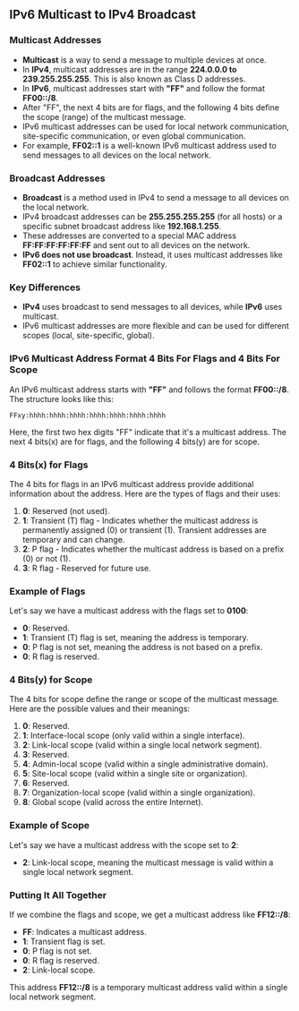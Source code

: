 ## IPv6 Multicast to IPv4 Broadcast

### Multicast Addresses
- **Multicast** is a way to send a message to multiple devices at once.
- In **IPv4**, multicast addresses are in the range **224.0.0.0 to 239.255.255.255**. This is also known as Class D addresses.
- In **IPv6**, multicast addresses start with **"FF"** and follow the format **FF00::/8**.
- After "FF", the next 4 bits are for flags, and the following 4 bits define the scope (range) of the multicast message.
- IPv6 multicast addresses can be used for local network communication, site-specific communication, or even global communication.
- For example, **FF02::1** is a well-known IPv6 multicast address used to send messages to all devices on the local network.

### Broadcast Addresses
- **Broadcast** is a method used in IPv4 to send a message to all devices on the local network.
- IPv4 broadcast addresses can be **255.255.255.255** (for all hosts) or a specific subnet broadcast address like **192.168.1.255**.
- These addresses are converted to a special MAC address **FF:FF:FF:FF:FF:FF** and sent out to all devices on the network.
- **IPv6 does not use broadcast**. Instead, it uses multicast addresses like **FF02::1** to achieve similar functionality.

### Key Differences
- **IPv4** uses broadcast to send messages to all devices, while **IPv6** uses multicast.
- IPv6 multicast addresses are more flexible and can be used for different scopes (local, site-specific, global).


### IPv6 Multicast Address Format 4 Bits For Flags and 4 Bits For Scope

An IPv6 multicast address starts with **"FF"** and follows the format **FF00::/8**. The structure looks like this:

```
FFxy:hhhh:hhhh:hhhh:hhhh:hhhh:hhhh:hhhh
```

Here, the first two hex digits "FF" indicate that it's a multicast address. The next 4 bits(x) are for flags, and the following 4 bits(y) are for scope.

### 4 Bits(x) for Flags
The 4 bits for flags in an IPv6 multicast address provide additional information about the address. Here are the types of flags and their uses:

1. **0**: Reserved (not used).
2. **1**: Transient (T) flag - Indicates whether the multicast address is permanently assigned (0) or transient (1). Transient addresses are temporary and can change.
3. **2**: P flag - Indicates whether the multicast address is based on a prefix (0) or not (1).
4. **3**: R flag - Reserved for future use.

### Example of Flags
Let's say we have a multicast address with the flags set to **0100**:
- **0**: Reserved.
- **1**: Transient (T) flag is set, meaning the address is temporary.
- **0**: P flag is not set, meaning the address is not based on a prefix.
- **0**: R flag is reserved.

### 4 Bits(y) for Scope
The 4 bits for scope define the range or scope of the multicast message. Here are the possible values and their meanings:

1. **0**: Reserved.
2. **1**: Interface-local scope (only valid within a single interface).
3. **2**: Link-local scope (valid within a single local network segment).
4. **3**: Reserved.
5. **4**: Admin-local scope (valid within a single administrative domain).
6. **5**: Site-local scope (valid within a single site or organization).
7. **6**: Reserved.
8. **7**: Organization-local scope (valid within a single organization).
9. **8**: Global scope (valid across the entire Internet).

### Example of Scope
Let's say we have a multicast address with the scope set to **2**:
- **2**: Link-local scope, meaning the multicast message is valid within a single local network segment.

### Putting It All Together
If we combine the flags and scope, we get a multicast address like **FF12::/8**:
- **FF**: Indicates a multicast address.
- **1**: Transient flag is set.
- **0**: P flag is not set.
- **0**: R flag is reserved.
- **2**: Link-local scope.

This address **FF12::/8** is a temporary multicast address valid within a single local network segment.
